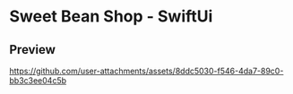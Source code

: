 # Sweet Bean Shop - SwiftUi

## Preview

https://github.com/user-attachments/assets/8ddc5030-f546-4da7-89c0-bb3c3ee04c5b
